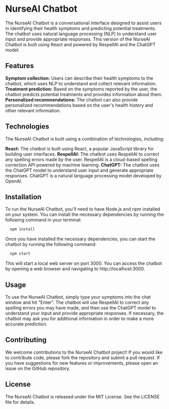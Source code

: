 # NurseAI Chatbot

The NurseAI Chatbot is a conversational interface designed to assist users in identifying their health symptoms and predicting potential treatments. The chatbot uses natural language processing (NLP) to understand user input and provide appropriate responses. This version of the NurseAI Chatbot is built using React and powered by RespellAI and the ChatGPT model.

## Features

**Symptom collection:** Users can describe their health symptoms to the chatbot, which uses NLP to understand and collect relevant information.
**Treatment prediction:** Based on the symptoms reported by the user, the chatbot predicts potential treatments and provides information about them.
**Personalized recommendations:** The chatbot can also provide personalized recommendations based on the user's health history and other relevant information.

## Technologies

The NurseAI Chatbot is built using a combination of technologies, including:

**React:** The chatbot is built using React, a popular JavaScript library for building user interfaces.
**RespellAI:** The chatbot uses RespellAI to correct any spelling errors made by the user. RespellAI is a cloud-based spelling correction API powered by machine learning.
**ChatGPT:** The chatbot uses the ChatGPT model to understand user input and generate appropriate responses. ChatGPT is a natural language processing model developed by OpenAI.

## Installation

To run the NurseAI Chatbot, you'll need to have Node.js and npm installed on your system. You can install the necessary dependencies by running the following command in your terminal:

```bash
  npm install
```

Once you have installed the necessary dependencies, you can start the chatbot by running the following command:

```bash
  npm start
```

This will start a local web server on port 3000. You can access the chatbot by opening a web browser and navigating to http://localhost:3000.

## Usage

To use the NurseAI Chatbot, simply type your symptoms into the chat window and hit "Enter". The chatbot will use RespellAI to correct any spelling errors you may have made, and then use the ChatGPT model to understand your input and provide appropriate responses. If necessary, the chatbot may ask you for additional information in order to make a more accurate prediction.

## Contributing

We welcome contributions to the NurseAI Chatbot project! If you would like to contribute code, please fork the repository and submit a pull request. If you have suggestions for new features or improvements, please open an issue on the GitHub repository.

## License

The NurseAI Chatbot is released under the MIT License. See the LICENSE file for details.
